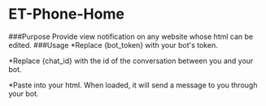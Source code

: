 # ET-Phone-Home
###Purpose
Provide view notification on any website whose html can be edited.
###Usage
*Replace {bot_token} with your bot's token.

*Replace {chat_id} with the id of the conversation between you and your bot.

*Paste into your html. When loaded, it will send a message to you through your bot.
